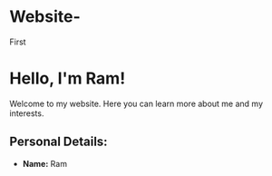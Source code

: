 # Website-
First 
<!DOCTYPE html>
<html lang="en">
<head>
    <meta charset="UTF-8">
    <meta name="viewport" content="width=device-width, initial-scale=1.0">
    <title>About Me</title>
</head>
<body>
    <h1>Hello, I'm Ram!</h1>
    <p>Welcome to my website. Here you can learn more about me and my interests.</p>
    <h2>Personal Details:</h2>
    <ul>
        <li><strong>Name:</strong> Ram</li>
        <!-- Add more details as needed -->
    </ul>
</body>
</html>
